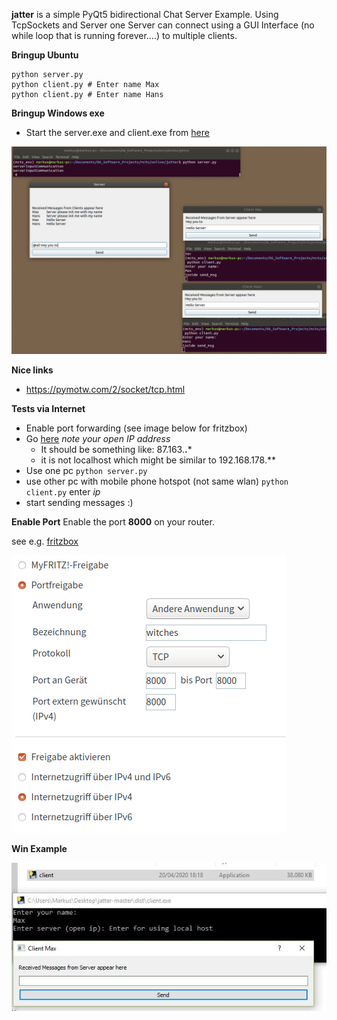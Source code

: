 **jatter** is a simple PyQt5 bidirectional Chat Server Example. Using TcpSockets and Server one Server can connect using a GUI Interface (no while loop that is running forever....) to multiple clients.

**Bringup Ubuntu**
```
python server.py
python client.py # Enter name Max
python client.py # Enter name Hans
```

**Bringup Windows exe**
* Start the server.exe and client.exe from [here](https://drive.google.com/open?id=1iQAePmJFd7F629I1M9AqMQgBT9nhHLS7)

![pyqt5_simple_chatserver](example.png)


**Nice links**
* https://pymotw.com/2/socket/tcp.html


**Tests via Internet**
* Enable port forwarding (see image below for fritzbox)
* Go [here](http://checkip.dyndns.org/) *note your open IP address*
  * It should be something like: 87.163.**.***
  * it is not localhost which might be similar to 192.168.178.**
* Use one pc `python server.py`
* use other pc with mobile phone hotspot (not same wlan) `python client.py` enter *ip*
* start sending messages :)


**Enable Port**
Enable the port **8000** on your router.

see e.g. [fritzbox](https://praxistipps.chip.de/portfreigabe-in-der-fritzbox-so-gehts_12449)

![port_freigabe](port_freigabe.png)

**Win Example**

![win_app](win_app.JPG)
